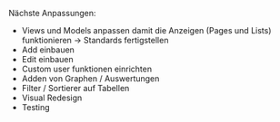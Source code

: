 Nächste Anpassungen:

- Views und Models anpassen damit die Anzeigen (Pages und Lists) funktionieren -> Standards fertigstellen
- Add einbauen
- Edit einbauen
- Custom user funktionen einrichten
- Adden von Graphen / Auswertungen
- Filter / Sortierer auf Tabellen
- Visual Redesign
- Testing
